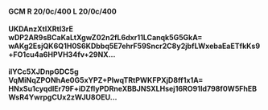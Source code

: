 #### GCM R 20/0c/400 L 20/0c/400
**UKDAnzXtIXRtI3rE**<br/>**wDP2AR9sBCaKaLtXgwZ02n2fL6dxr11LCanqk5G5GkA=**<br/>**wAKg2EsjQK6Q1H0S6KDbbq5E7ehrF59Sncr2C8y2jbfLWxebaEaETfkKs9+FO1cu4a6HPVH34fv+29NX...**<br/><br/>
**ilYCc5XJDnpGDC5g**<br/>**VqMiNqZPONhAe0G5xYPZ+PlwqTRtPWKFPXjD8ff1x1A=**<br/>**HNxSu1cyqdlEr79F+iDZflyPDRneXBBJNSXLHsej16RO91Id798f0W5FhEBWsR4YwrpgCUx2zWJU8OEU...**